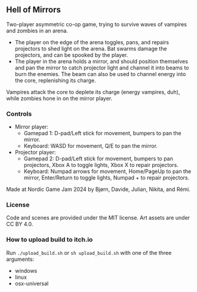 ## Hell of Mirrors

Two-player asymmetric co-op game, trying to survive waves of vampires and zombies in an arena.

- The player on the edge of the arena toggles, pans, and repairs projectors to shed light on the arena. Bat swarms damage the projectors, and can be spooked by the player.
- The player in the arena holds a mirror, and should position themselves and pan the mirror to catch projector light and channel it into beams to burn the enemies. The beam can also be used to channel energy into the core, replenishing its charge.

Vampires attack the core to deplete its charge (energy vampires, duh), while zombies hone in on the mirror player.

### Controls

- Mirror player:
  * Gamepad 1: D-pad/Left stick for movement, bumpers to pan the mirror.
  * Keyboard: WASD for movement, Q/E to pan the mirror.
- Projector player:
  * Gamepad 2: D-pad/Left stick for movement, bumpers to pan projectors, Xbox A to toggle lights, Xbox X to repair projectors.
  * Keyboard: Numpad arrows for movement, Home/PageUp to pan the mirror, Enter/Return to toggle lights, Numpad + to repair projectors.

Made at Nordic Game Jam 2024 by Bjørn, Davide, Julian, Nikita, and Rémi.

### License

Code and scenes are provided under the MIT license.
Art assets are under CC BY 4.0.

### How to upload build to itch.io

Run `./upload_build.sh` or `sh upload_build.sh` with one of the three arguments:
- windows
- linux
- osx-universal

